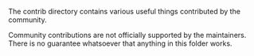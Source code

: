 The contrib directory contains various useful things contributed by the community.

Community contributions are not officially supported by the maintainers.
There is no guarantee whatsoever that anything in this folder works.
